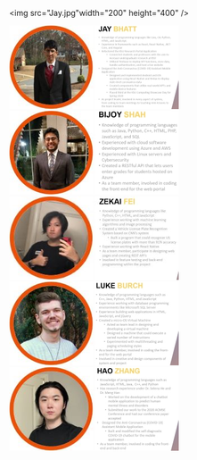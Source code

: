 <img src="Jay.jpg"width="200" height="400" />

![Image of Jay](Jay1.jpg)
![](Jay.jpg)<br/>
![Image of Bijoy](Bijoy1.jpg)
![](Bijoy.jpg)<br/>
![Image of Zekai](Zekai1.jpg)
![](Zekai.jpg)<br/>
![Image of Luke](Luke1.jpg)
![](Luke.jpg)<br/>
![Image of Hao](Hao1.jpg)
![](Hao.jpg)<br/>
